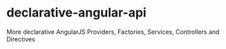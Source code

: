 declarative-angular-api
=======================

More declarative AngularJS Providers, Factories, Services, Controllers and Directives

